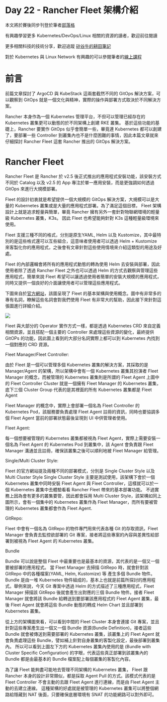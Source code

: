 Day 22 - Rancher Fleet 架構介紹
===============================

本文將於賽後同步刊登於筆者[部落格](https://hwchiu.com/)

有興趣學習更多 Kubernetes/DevOps/Linux 相關的資源的讀者，歡迎前往閱讀

更多相關科技的技術分享，歡迎追蹤 [矽谷牛的耕田筆記](https://www.facebook.com/technologynoteniu)

對於 Kubernetes 與 Linux Network 有興趣的可以參閱筆者的[線上課程](https://course.hwchiu.com/)

# 前言
前篇文章探討了 ArgoCD 與 KubeStack 這兩套截然不同的 GitOps 解決方案，可以觀察到 GitOps 就是一個文化與精神，實際的操作與部署方式取決於不同解決方案。

Rancher 本身作為一個 Kubernetes 管理平台，不但可以管理已經存在的 Kubernetes 叢集更可以動態的於不同架構上創建 RKE 叢集。
基於這些功能的基礎上，Rancher 要實作 GitOps 似乎會簡單一些，畢竟連 Kubernetes 都可以創建了，要部署一些 Controller 到叢集內也不是什麼困難的事情，因此本篇文章就來仔細探討 Rancher Fleet 這套 Rancher 推出的 GitOps 解決方案。

# Rancher Fleet

Rancher Fleet 是 Rancher 於 v2.5 後正式推出的應用程式安裝功能，該安裝方式不同於 Catalog 以及 v2.5 的 App 專注於單一應用安裝，而是更強調如何透過 GitOps 來進行大規模部署。

Fleet 的設計初衷就是希望提供一個大規模的 GitOps 解決方案，大規模可以是大量的 Kubernetes 叢集或是大量的應用程式部署。為了滿足這個目標， Fleet 架構設計上就是追求輕量與簡單，畢竟 Rancher 擁有另外一套針對物聯網環境的輕量級 Kubernetes 叢集，K3s。 因此 Fleet 也希望能夠針對 K3s 這種輕量級環境來使用。

Fleet 支援三種不同的格式，分別是原生YAML, Helm 以及 Kustomize，其中最特別的是這些格式還可以互些組合，這意味者使用者可以透過 Helm + Kustomize 來客製化你的應用程式，之後會有文章針對這些使用情境來介紹這類型的用途及好處。

Fleet 的內部邏輯會將所有的應用程式動態的轉為使用 Helm 去安裝與部署，因此使用者除了透過 Rancher Fleet 之外也可以透過 Helm 的方式去觀察與管理這些應用程式，簡單來說 Fleet 希望可以讓透過使用者簡單的安裝大規模的應用程式，同時又提供一個良好的介面讓使用者可以管理這些應用程式。


下圖來自於[官方網站](http://fleet.rancher.io/concepts/)，該圖呈現了 Fleet 的基本架構與使用概念。圖中有非常多的專有名詞，瞭解這些名詞會對我們使用 Fleet 有非常大的幫助，因此接下來針對這張圖進行詳細介紹。

![](https://i.imgur.com/GrUNLTs.png)

Fleet 與大部分的 Operator 實作方式一樣，都是透過 Kubernetes CRD 來自定義相關資源，並且搭配一個主要的 Controller 來處理這些資源的變化，最終提供 GitOPs 的功能，因此圖上看到的大部分名詞實際上都可以到 Kubernetes 內找到一個對應的 CRD 資源。

Fleet Manager/Fleet Controller:

由於 Fleet 是一個可以管理多個 Kubernetes 叢集的解決方案，其採取的是 Manager/Agent 的架構，所以架構中會有一個 Kubernetes 叢集其扮演者 Fleet Manager 的概念，而被管理的 Kubernetes 叢集則是所謂的 Fleet Agent
上圖中的 Fleet Controller Cluster 就是一個擁有 Fleet Manager 的 Kubernetes 叢集，底下三個 Cluster Group 代表的是其裡面的所有 Kubernetes 叢集都是 Fleet Agent

Fleet Manager 的概念中，實際上會部署一個名為 Fleet Controller 的 Kubernetes Pod，該服務要負責處理 Fleet Agent 註冊的資訊，同時也要協調多個 Fleet Agent 當前的部署狀態最後呈現到 UI 中供管理者使用。

Fleet Agent:

每一個想要被管理的 Kubernetes 叢集都被視為 Fleet Agent，實際上需要安裝一個名為 Fleet Agent 的 Kubernetes Pod 到叢集中，該 Agent 會負責跟 Fleet Manager 溝通並且註冊，確保該叢集之後可以順利地被 Fleet Manager 給管理。

Single/Multi Cluster Style:

Fleet 的官方網站提及兩種不同的部署模式，分別是 Single Cluster Style 以及 Multi Cluster Style
Single Cluster Style 主要是測試使用，該架構下會於一個 Kubernetes 叢集中同時安裝 Fleet Agent 與 Fleet Controller，這樣就可以於一個 Kubernetes 叢集中去體驗看看 Rancher Fleet 帶來的基本部署功能。
不過實務上因為會有更多的叢集要管，因此都會採用 Multi Cluster Style，該架構如同上圖所示，會有一個集中的 Kubernetes 叢集作為 Fleet Manager，而所有要被管理的 Kubernetes 叢集都會作為 Fleet Agent.

GitRepo:

Fleet 中會有一個名為 GitRepo 的物件專門用來代表各種 Git 的存取資訊，Fleet Manager 會負責去監控欲部署的 Git 專案，接者將這些專案的內容與差異性給部署到被視為 Fleet Agent 的 Kubernetes 叢集。

Bundle

Bundle 可以說是整個 Fleet 中最重要也是最基本的資源，其代表的是一個又一個要被部署的應用程式。
當 Fleet Manager 去掃描 GitRepo 時，就會針對該 GitRepo 中的各種檔案(YAML, Helm, Kustomize) 等
產生多個 Bundle 物件。
Bundle 是由一堆 Kubernetes 物件組成的，基本上也就是前篇所探討的應用程式。舉例來說，今天 Git 專案中透過 Helm 的方式描述了三種應用程式，Fleet Manager 掃描該 GitRepo 後就會產生出對應的三個 Bundle 物件。接者 Fleet Manager 就會將該 Bundle 給轉送到要部署該應用程式的 Fleet Agent 叢集，最後 Fleet Agent 就會將這些 Bundle 動態的轉成 Helm Chart 並且部署到 Kubernetes 叢集。

從上方的架構圖來看，可以看到中間的 Fleet Cluster 本身會連接 Git 專案，並且針對這些專案產生出一個又一個 Bundle 資源(Bundle Definition)，接者這些 Bundle 就會被傳送到需要部署的 Kubernetes 叢集，該叢集上的 Fleet Agent 就會負責處理這些 Bundle，譬如補上針對自身叢集的客製化設定，最後部署到叢集內。
所以可以看到上圖左下方的 Kubernetes 叢集內使用的是 (Bundle with Cluster Specific Configuration) 的字眼，代表這些真正部署到該叢集內的 Bundle 都是由最基本的 Bundle 檔案配上每個叢集的客製化內容。

為了讓 Fleet 能夠盡可能地去管理不同架構的 Kubernetes 叢集， Fleet 跟 Rancher 本身的設計非常類似，都是採取 Agent Pull 的方式。該模式代表的是 Fleet Controller 不會主動的去跟 Fleet Agent 進行連線，而是由 Fleet Agent 主動的去建立連線。
這種架構的好處就是被管理的 Kubernetes 叢集可以將整個網路給隱藏到 NAT 後面，只要確保底層環境有 SNAT 的功能網路可以對外即可。